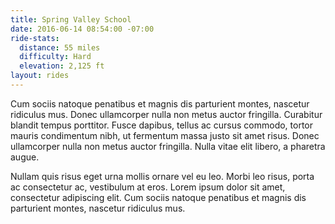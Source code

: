 ```yaml
---
title: Spring Valley School
date: 2016-06-14 08:54:00 -07:00
ride-stats:
  distance: 55 miles
  difficulty: Hard
  elevation: 2,125 ft
layout: rides
---
```


Cum sociis natoque penatibus et magnis dis parturient montes, nascetur ridiculus mus. Donec ullamcorper nulla non metus auctor fringilla. Curabitur blandit tempus porttitor. Fusce dapibus, tellus ac cursus commodo, tortor mauris condimentum nibh, ut fermentum massa justo sit amet risus. Donec ullamcorper nulla non metus auctor fringilla. Nulla vitae elit libero, a pharetra augue.

Nullam quis risus eget urna mollis ornare vel eu leo. Morbi leo risus, porta ac consectetur ac, vestibulum at eros. Lorem ipsum dolor sit amet, consectetur adipiscing elit. Cum sociis natoque penatibus et magnis dis parturient montes, nascetur ridiculus mus.